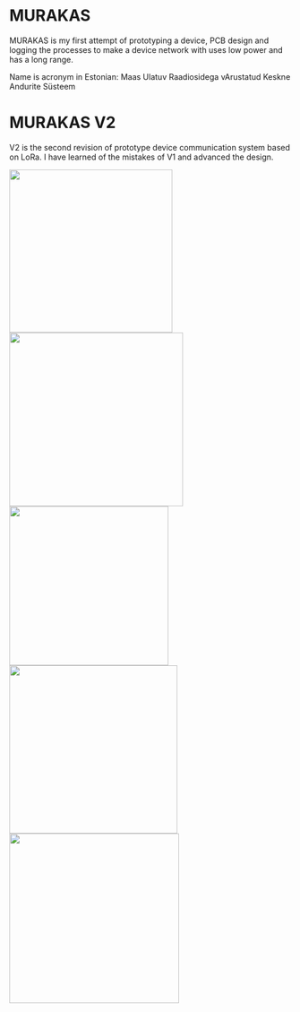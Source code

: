 # MURAKAS
MURAKAS is my first attempt of prototyping a device,  PCB design and logging the processes to make a device network with uses low power and has a long range.

Name is acronym in Estonian: Maas Ulatuv Raadiosidega vArustatud Keskne Andurite Süsteem

# MURAKAS V2
V2 is the second revision of prototype device communication system based on LoRa. I have learned of the mistakes of V1 and advanced the design.

<img src="https://github.com/4-Valvas/MURAKAS/assets/124153477/15282744-0b8d-460e-9e35-f7b904b1dd3a" width="291">

<img src="https://github.com/4-Valvas/MURAKAS/assets/124153477/37ac4db2-8d14-4e9a-80ab-da3b4ed0692f" width="310">
<img src="https://github.com/4-Valvas/MURAKAS/assets/124153477/cc17758d-6c93-4ce1-8558-5051ef1e8154" width="284">
<img src="https://github.com/4-Valvas/MURAKAS/assets/124153477/a08655fd-573d-460a-93a6-6696ed11bf48" width="300">
<img src="https://github.com/4-Valvas/MURAKAS/assets/124153477/2b8c961f-462c-48b4-8013-0a2e32e0113e" width="303">

